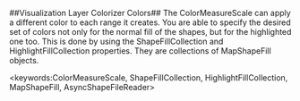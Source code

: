 ##Visualization Layer Colorizer Colors##
The ColorMeasureScale can apply a different color to each range it creates. You are able to specify the desired set of colors not only for the normal fill of the shapes, but for the highlighted one too. This is done by using the ShapeFillCollection and HighlightFillCollection properties. They are collections of MapShapeFill objects.

<keywords:ColorMeasureScale, ShapeFillCollection, HighlightFillCollection, MapShapeFill, AsyncShapeFileReader>